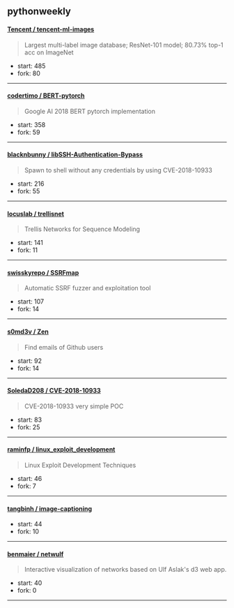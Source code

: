 ## pythonweekly

#### [Tencent / tencent-ml-images](https://github.com/Tencent/tencent-ml-images)

> Largest multi-label image database; ResNet-101 model; 80.73% top-1 acc on ImageNet

+ start: 485
+ fork: 80

----


#### [codertimo / BERT-pytorch](https://github.com/codertimo/BERT-pytorch)

> Google AI 2018 BERT pytorch implementation

+ start: 358
+ fork: 59

----


#### [blacknbunny / libSSH-Authentication-Bypass](https://github.com/blacknbunny/libSSH-Authentication-Bypass)

> Spawn to shell without any credentials by using CVE-2018-10933

+ start: 216
+ fork: 55

----


#### [locuslab / trellisnet](https://github.com/locuslab/trellisnet)

> Trellis Networks for Sequence Modeling

+ start: 141
+ fork: 11

----


#### [swisskyrepo / SSRFmap](https://github.com/swisskyrepo/SSRFmap)

> Automatic SSRF fuzzer and exploitation tool

+ start: 107
+ fork: 14

----


#### [s0md3v / Zen](https://github.com/s0md3v/Zen)

> Find emails of Github users

+ start: 92
+ fork: 14

----


#### [SoledaD208 / CVE-2018-10933](https://github.com/SoledaD208/CVE-2018-10933)

> CVE-2018-10933 very simple POC

+ start: 83
+ fork: 25

----


#### [raminfp / linux_exploit_development](https://github.com/raminfp/linux_exploit_development)

> Linux Exploit Development Techniques

+ start: 46
+ fork: 7

----


#### [tangbinh / image-captioning](https://github.com/tangbinh/image-captioning)

> 

+ start: 44
+ fork: 10

----


#### [benmaier / netwulf](https://github.com/benmaier/netwulf)

> Interactive visualization of networks based on Ulf Aslak's d3 web app.

+ start: 40
+ fork: 0

----

